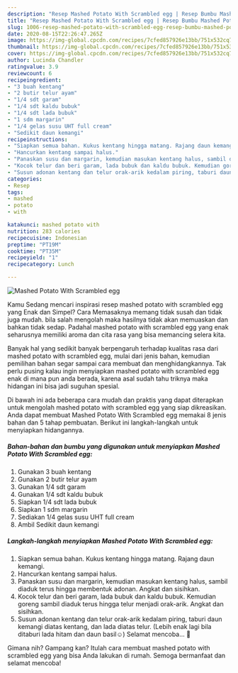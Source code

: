```yaml
---
description: "Resep Mashed Potato With Scrambled egg | Resep Bumbu Mashed Potato With Scrambled egg Yang Paling Enak"
title: "Resep Mashed Potato With Scrambled egg | Resep Bumbu Mashed Potato With Scrambled egg Yang Paling Enak"
slug: 1006-resep-mashed-potato-with-scrambled-egg-resep-bumbu-mashed-potato-with-scrambled-egg-yang-paling-enak
date: 2020-08-15T22:26:47.265Z
image: https://img-global.cpcdn.com/recipes/7cfed857926e13bb/751x532cq70/mashed-potato-with-scrambled-egg-foto-resep-utama.jpg
thumbnail: https://img-global.cpcdn.com/recipes/7cfed857926e13bb/751x532cq70/mashed-potato-with-scrambled-egg-foto-resep-utama.jpg
cover: https://img-global.cpcdn.com/recipes/7cfed857926e13bb/751x532cq70/mashed-potato-with-scrambled-egg-foto-resep-utama.jpg
author: Lucinda Chandler
ratingvalue: 3.9
reviewcount: 6
recipeingredient:
- "3 buah kentang"
- "2 butir telur ayam"
- "1/4 sdt garam"
- "1/4 sdt kaldu bubuk"
- "1/4 sdt lada bubuk"
- "1 sdm margarin"
- "1/4 gelas susu UHT full cream"
- "Sedikit daun kemangi"
recipeinstructions:
- "Siapkan semua bahan. Kukus kentang hingga matang. Rajang daun kemangi."
- "Hancurkan kentang sampai halus."
- "Panaskan susu dan margarin, kemudian masukan kentang halus, sambil diaduk terus hingga membentuk adonan. Angkat dan sisihkan."
- "Kocok telur dan beri garam, lada bubuk dan kaldu bubuk. Kemudian goreng sambil diaduk terus hingga telur menjadi orak-arik. Angkat dan sisihkan."
- "Susun adonan kentang dan telur orak-arik kedalam piring, taburi daun kemangi diatas kentang, dan lada diatas telur. (Lebih enak lagi bila ditaburi lada hitam dan daun basil☺) Selamat mencoba... 🤗"
categories:
- Resep
tags:
- mashed
- potato
- with

katakunci: mashed potato with 
nutrition: 283 calories
recipecuisine: Indonesian
preptime: "PT19M"
cooktime: "PT35M"
recipeyield: "1"
recipecategory: Lunch

---
```



![Mashed Potato With Scrambled egg](https://img-global.cpcdn.com/recipes/7cfed857926e13bb/751x532cq70/mashed-potato-with-scrambled-egg-foto-resep-utama.jpg)

Kamu Sedang mencari inspirasi resep mashed potato with scrambled egg yang Enak dan Simpel? Cara Memasaknya memang tidak susah dan tidak juga mudah. bila salah mengolah maka hasilnya tidak akan memuaskan dan bahkan tidak sedap. Padahal mashed potato with scrambled egg yang enak seharusnya memiliki aroma dan cita rasa yang bisa memancing selera kita.



Banyak hal yang sedikit banyak berpengaruh terhadap kualitas rasa dari mashed potato with scrambled egg, mulai dari jenis bahan, kemudian pemilihan bahan segar sampai cara membuat dan menghidangkannya. Tak perlu pusing kalau ingin menyiapkan mashed potato with scrambled egg enak di mana pun anda berada, karena asal sudah tahu triknya maka hidangan ini bisa jadi suguhan spesial.


Di bawah ini ada beberapa cara mudah dan praktis yang dapat diterapkan untuk mengolah mashed potato with scrambled egg yang siap dikreasikan. Anda dapat membuat Mashed Potato With Scrambled egg memakai 8 jenis bahan dan 5 tahap pembuatan. Berikut ini langkah-langkah untuk menyiapkan hidangannya.

<!--inarticleads1-->

##### Bahan-bahan dan bumbu yang digunakan untuk menyiapkan Mashed Potato With Scrambled egg:

1. Gunakan 3 buah kentang
1. Gunakan 2 butir telur ayam
1. Gunakan 1/4 sdt garam
1. Gunakan 1/4 sdt kaldu bubuk
1. Siapkan 1/4 sdt lada bubuk
1. Siapkan 1 sdm margarin
1. Sediakan 1/4 gelas susu UHT full cream
1. Ambil Sedikit daun kemangi




<!--inarticleads2-->

##### Langkah-langkah menyiapkan Mashed Potato With Scrambled egg:

1. Siapkan semua bahan. Kukus kentang hingga matang. Rajang daun kemangi.
1. Hancurkan kentang sampai halus.
1. Panaskan susu dan margarin, kemudian masukan kentang halus, sambil diaduk terus hingga membentuk adonan. Angkat dan sisihkan.
1. Kocok telur dan beri garam, lada bubuk dan kaldu bubuk. Kemudian goreng sambil diaduk terus hingga telur menjadi orak-arik. Angkat dan sisihkan.
1. Susun adonan kentang dan telur orak-arik kedalam piring, taburi daun kemangi diatas kentang, dan lada diatas telur. (Lebih enak lagi bila ditaburi lada hitam dan daun basil☺) Selamat mencoba... 🤗




Gimana nih? Gampang kan? Itulah cara membuat mashed potato with scrambled egg yang bisa Anda lakukan di rumah. Semoga bermanfaat dan selamat mencoba!
